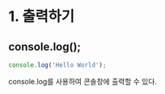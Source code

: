 # 1. 출력하기

## console.log();

```jsx
console.log('Hello World');
```

console.log를 사용하여 콘솔창에 출력할 수 있다.
